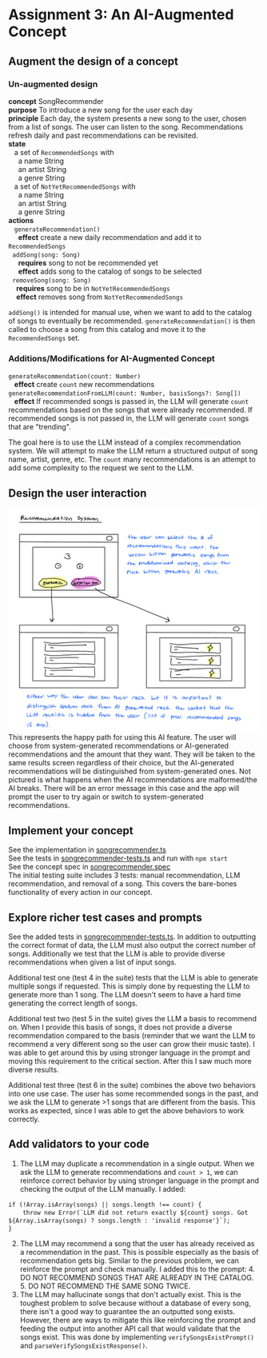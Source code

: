 # Assignment 3: An AI-Augmented Concept
## Augment the design of a concept
### Un-augmented design
**concept** SongRecommender\
**purpose** To introduce a new song for the user each day\
**principle** Each day, the system presents a new song to the user, chosen from a list of songs. The user can listen to the song. Recommendations refresh daily and past recommendations can be revisited.\
**state**\
&nbsp;&nbsp; a set of `RecommendedSongs` with\
&nbsp;&nbsp;&nbsp;&nbsp; a name String\
&nbsp;&nbsp;&nbsp;&nbsp; an artist String\
&nbsp;&nbsp;&nbsp;&nbsp; a genre String\
&nbsp;&nbsp; a set of `NotYetRecommendedSongs` with\
&nbsp;&nbsp;&nbsp;&nbsp; a name String\
&nbsp;&nbsp;&nbsp;&nbsp; an artist String\
&nbsp;&nbsp;&nbsp;&nbsp; a genre String\
**actions**\
&nbsp;&nbsp; `generateRecommendation()`\
&nbsp;&nbsp;&nbsp;&nbsp; **effect** create a new daily recommendation and add it to `RecommendedSongs`\
&nbsp;&nbsp;`addSong(song: Song)`\
&nbsp;&nbsp;&nbsp;&nbsp; **requires** song to not be recommended yet\
&nbsp;&nbsp;&nbsp;&nbsp; **effect** adds song to the catalog of songs to be selected\
&nbsp;&nbsp;`removeSong(song: Song)`\
&nbsp;&nbsp;&nbsp;&nbsp;**requires** song to be in `NotYetRecommendedSongs`\
&nbsp;&nbsp;&nbsp;&nbsp;**effect** removes song from `NotYetRecommendedSongs`

`addSong()` is intended for manual use, when we want to add to the catalog of songs to eventually be recommended. `generateRecommendation()` is then called to choose a song from this catalog and move it to the `RecommendedSongs` set.
### Additions/Modifications for AI-Augmented Concept
`generateRecommendation(count: Number)`\
&nbsp;&nbsp; **effect** create `count` new recommendations\
`generateRecommendationFromLLM(count: Number, basisSongs?: Song[])`\
&nbsp;&nbsp; **effect** If recommended songs is passed in, the LLM will generate `count` recommendations based on the songs that were already recommended. If recommended songs is not passed in, the LLM will generate `count` songs that are "trending".

The goal here is to use the LLM instead of a complex recommendation system. We will attempt to make the LLM return a structured output of song name, artist, genre, etc. The `count` many recommendations is an attempt to add some complexity to the request we sent to the LLM.

## Design the user interaction
<img src="./assets/project_1_ui_sketches_2.png" width="600"/>
This represents the happy path for using this AI feature. The user will choose from system-generated recommendations or AI-generated recommendations and the amount that they want. They will be taken to the same results screen regardless of their choice, but the AI-generated recommendations will be distinguished from system-generated ones. Not pictured is what happens when the AI recommendations are malformed/the AI breaks. There will be an error message in this case and the app will prompt the user to try again or switch to system-generated recommendations.


## Implement your concept
See the implementation in [songrecommender.ts](./songrecommender.ts)\
See the tests in [songrecommender-tests.ts](./songrecommender-tests.ts) and run with `npm start`\
See the concept spec in [songrecommender.spec](./songrecommender.spec)\
The initial testing suite includes 3 tests: manual recommendation, LLM recommendation, and removal of a song. This covers the bare-bones functionality of every action in our concept.
## Explore richer test cases and prompts
See the added tests in [songrecommender-tests.ts](./songrecommender-tests.ts). In addition to outputting the correct format of data, the LLM must also output the correct number of songs. Additionally we test that the LLM is able to provide diverse recommendations when given a list of input songs.

Additional test one (test 4 in the suite) tests that the LLM is able to generate multiple songs if requested. This is simply done by requesting the LLM to generate more than 1 song. The LLM doesn't seem to have a hard time generating the correct length of songs. 

Additional test two (test 5 in the suite) gives the LLM a basis to recommend on. When I provide this basis of songs, it does not provide a diverse recommendation compared to the basis (reminder that we want the LLM to recommend a very different song so the user can grow their music taste). I was able to get around this by using stronger language in the prompt and moving this requirement to the critical section. After this I saw much more diverse results.

Additional test three (test 6 in the suite) combines the above two behaviors into one use case. The user has some recommended songs in the past, and we ask the LLM to generate >1 songs that are different from the basis. This works as expected, since I was able to get the above behaviors to work correctly.
## Add validators to your code
1) The LLM may duplicate a recommendation in a single output. When we ask the LLM to generate recommendations and `count > 1`, we can reinforce correct behavior by using stronger language in the prompt and checking the output of the LLM manually. I added:
```
if (!Array.isArray(songs) || songs.length !== count) {
    throw new Error(`LLM did not return exactly ${count} songs. Got ${Array.isArray(songs) ? songs.length : 'invalid response'}`);
}
```
2) The LLM may recommend a song that the user has already received as a recommendation in the past. This is possible especially as the basis of recommendation gets big. Similar to the previous problem, we can reinforce the prompt and check manually. I added this to the prompt: 4. DO NOT RECOMMEND SONGS THAT ARE ALREADY IN THE CATALOG. 5. DO NOT RECOMMEND THE SAME SONG TWICE.
3) The LLM may hallucinate songs that don't actually exist. This is the toughest problem to solve because without a database of every song, there isn't a good way to guarantee the an outputted song exists. However, there are ways to mitigate this like reinforcing the prompt and feeding the output into another API call that would validate that the songs exist. This was done by implementing `verifySongsExistPrompt()` and `parseVerifySongsExistResponse()`. 


